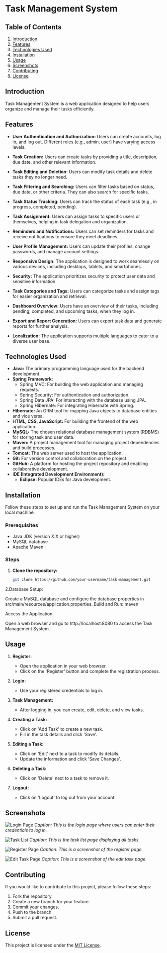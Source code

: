 # Task Management System

## Table of Contents

1. [Introduction](#introduction)
2. [Features](#features)
3. [Technologies Used](#technologies-used)
4. [Installation](#installation)
5. [Usage](#usage)
6. [Screenshots](#screenshots)
7. [Contributing](#contributing)
8. [License](#license)

## Introduction

Task Management System is a web application designed to help users organize and manage their tasks efficiently.

## Features

- **User Authentication and Authorization:**
  Users can create accounts, log in, and log out. Different roles (e.g., admin, user) have varying access levels.

- **Task Creation:**
  Users can create tasks by providing a title, description, due date, and other relevant information.

- **Task Editing and Deletion:**
  Users can modify task details and delete tasks they no longer need.

- **Task Filtering and Searching:**
  Users can filter tasks based on status, due date, or other criteria. They can also search for specific tasks.

- **Task Status Tracking:**
  Users can track the status of each task (e.g., in progress, completed, pending).

- **Task Assignment:**
  Users can assign tasks to specific users or themselves, helping in task delegation and organization.

- **Reminders and Notifications:**
  Users can set reminders for tasks and receive notifications to ensure they meet deadlines.

- **User Profile Management:**
  Users can update their profiles, change passwords, and manage account settings.

- **Responsive Design:**
  The application is designed to work seamlessly on various devices, including desktops, tablets, and smartphones.

- **Security:**
  The application prioritizes security to protect user data and sensitive information.

- **Task Categories and Tags:**
  Users can categorize tasks and assign tags for easier organization and retrieval.

- **Dashboard Overview:**
  Users have an overview of their tasks, including pending, completed, and upcoming tasks, when they log in.

- **Export and Report Generation:**
  Users can export task data and generate reports for further analysis.

- **Localization:**
  The application supports multiple languages to cater to a diverse user base.


## Technologies Used

- **Java:** The primary programming language used for the backend development.
- **Spring Framework:**
  - Spring MVC: For building the web application and managing requests.
  - Spring Security: For authentication and authorization.
  - Spring Data JPA: For interacting with the database using JPA.
  - Spring Hibernate: For integrating Hibernate with Spring.
- **Hibernate:** An ORM tool for mapping Java objects to database entities and vice versa.
- **HTML, CSS, JavaScript:** For building the frontend of the web application.
- **MySQL:** The chosen relational database management system (RDBMS) for storing task and user data.
- **Maven:** A project management tool for managing project dependencies and build processes.
- **Tomcat:** The web server used to host the application.
- **Git:** For version control and collaboration on the project.
- **GitHub:** A platform for hosting the project repository and enabling collaborative development.
- **IDE (Integrated Development Environment):**
  - **Eclipse:** Popular IDEs for Java development.



## Installation

Follow these steps to set up and run the Task Management System on your local machine.

### Prerequisites

- Java JDK (version X.X or higher)
- MySQL database
- Apache Maven

### Steps

1. **Clone the repository:**

   ```bash
   git clone https://github.com/your-username/task-management.git
2.Database Setup:

Create a MySQL database and configure the database properties in src/main/resources/application.properties.
Build and Run:
maven

Access the Application:

Open a web browser and go to http://localhost:8080 to access the Task Management System.

## Usage

1. **Register:**
   - Open the application in your web browser.
   - Click on the 'Register' button and complete the registration process.

2. **Login:**
   - Use your registered credentials to log in.

3. **Task Management:**
   - After logging in, you can create, edit, delete, and view tasks.

4. **Creating a Task:**
   - Click on 'Add Task' to create a new task.
   - Fill in the task details and click 'Save'.

5. **Editing a Task:**
   - Click on 'Edit' next to a task to modify its details.
   - Update the information and click 'Save Changes'.

6. **Deleting a Task:**
   - Click on 'Delete' next to a task to remove it.

7. **Logout:**
   - Click on 'Logout' to log out from your account.

## Screenshots

![Login Page](screenshots/login-page.png)
*Caption: This is the login page where users can enter their credentials to log in.*

![Task List](screenshots/task-list.png)
*Caption: This is the task list page displaying all tasks.*

![Register Page](screenshots/register_page.png)
*Caption: This is a screenshot of the register page.*

![Edit Task Page](screenshots/edit_task_page.png)
*Caption: This is a screenshot of the edit task page.*
## Contributing

If you would like to contribute to this project, please follow these steps:

1. Fork the repository.
2. Create a new branch for your feature.
3. Commit your changes.
4. Push to the branch.
5. Submit a pull request.

## License

This project is licensed under the [MIT License](link_to_license).
